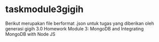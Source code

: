 # taskmodule3gigih
Berikut merupakan file berformat .json untuk tugas yang diberikan oleh generasi gigih 3.0 Homework Module 3: MongoDB and Integrating MongoDB with Node JS
